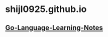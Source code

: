 # shijl0925.github.io

## [Go-Language-Learning-Notes](https://shijl0925.github.io/Go-Language-Learning-Notes)
